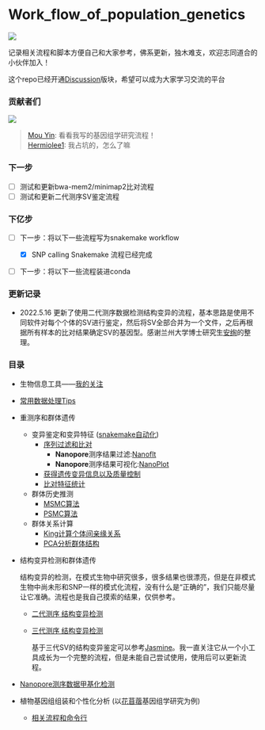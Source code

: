 # Work_flow_of_population_genetics

<a href="https://hits.seeyoufarm.com"><img src="https://hits.seeyoufarm.com/api/count/incr/badge.svg?url=https%3A%2F%2Fgithub.com%2Fshangshanzhizhe%2FWork_flow_of_population_genetics&count_bg=%2379C83D&title_bg=%23555555&icon=microgenetics.svg&icon_color=%23E7E7E7&title=%E8%AE%BF%E9%97%AE%E9%87%8F&edge_flat=false"/></a>

记录相关流程和脚本方便自己和大家参考，佛系更新，独木难支，欢迎志同道合的小伙伴加入！

这个repo已经开通[Discussion](https://github.com/shangshanzhizhe/Work_flow_of_population_genetics/discussions)版块，希望可以成为大家学习交流的平台

### 贡献者们

<a href="https://github.com/shangshanzhizhe/Work_flow_of_population_genetics/graphs/contributors">
  <img src="https://contrib.rocks/image?repo=shangshanzhizhe/Work_flow_of_population_genetics" />
</a>

>[Mou Yin](https://github.com/yinm2018): 看看我写的基因组学研究流程！\
[Hermiolee1](https://github.com/Hermiolee1): 我占坑的，怎么了嘛

### 下一步

- [ ] 测试和更新bwa-mem2/minimap2比对流程
- [ ] 测试和更新二代测序SV鉴定流程

### 下亿步

- [ ] 下一步：将以下一些流程写为snakemake workflow
    - [x] SNP calling Snakemake 流程已经完成
- [ ] 下一步：将以下一些流程装进conda


### 更新记录

- 2022.5.16 更新了使用二代测序数据检测结构变异的流程，基本思路是使用不同软件对每个个体的SV进行鉴定，然后将SV全部合并为一个文件，之后再根据所有样本的比对结果确定SV的基因型。感谢兰州大学博士研究生[安绚](https://www.researchgate.net/profile/Xuan-An-3)的整理。

### 目录
- 生物信息工具——[我的关注](https://github.com/shangshanzhizhe?tab=stars)
- [常用数据处理Tips](https://github.com/shangshanzhizhe/Work_flow_of_population_genetics/blob/master/Work_flows/data_processing.md)
- 重测序和群体遗传
    - 变异鉴定和变异特征 ([snakemake自动化](https://github.com/shangshanzhizhe/Work_flow_of_population_genetics/tree/master/snakemake/call_snp))
        - [序列过滤和比对](https://github.com/shangshanzhizhe/Work_flow_of_population_genetics/blob/master/Work_flows/Reads_clean_and_Mapping.md)
            - **Nanopore**测序结果过滤:[Nanoflt](https://github.com/wdecoster/nanofilt)
            - **Nanopore**测序结果可视化:[NanoPlot](https://github.com/wdecoster/NanoPlot)
        - [获得遗传变异信息以及质量控制](https://github.com/shangshanzhizhe/Work_flow_of_population_genetics/blob/master/Work_flows/Call_variants_and_filtering.md)
        - [比对特征统计](https://github.com/shangshanzhizhe/Work_flow_of_population_genetics/blob/master/Work_flows/bam_file_property.md)
    - 群体历史推测
        - [MSMC算法](https://github.com/shangshanzhizhe/Work_flow_of_population_genetics/blob/master/Work_flows/msmc_demo.md)
        - [PSMC算法](https://github.com/shangshanzhizhe/Work_flow_of_population_genetics/blob/master/Work_flows/psmc.md)
    - 群体关系计算
        - [King计算个体间亲缘关系](https://github.com/shangshanzhizhe/Work_flow_of_population_genetics/blob/master/Work_flows/king.md)
        - [PCA分析群体结构](https://github.com/shangshanzhizhe/Work_flow_of_population_genetics/blob/master/Work_flows/pca_structure.md)
- 结构变异检测和群体遗传

    结构变异的检测，在模式生物中研究很多，很多结果也很漂亮，但是在非模式生物中尚未形和SNP一样的模式化流程，没有什么是“正确的”，我们只能尽量让它准确。流程也是我自己摸索的结果，仅供参考。
    
    - [二代测序 结构变异检测](https://github.com/shangshanzhizhe/Work_flow_of_population_genetics/blob/master/Work_flows/structure_variation.md)
    - [三代测序 结构变异检测](https://github.com/shangshanzhizhe/YakPopulationSV)
    
        基于三代SV的结构变异鉴定可以参考[Jasmine](https://github.com/mkirsche/Jasmine)。我一直关注它从一个小工具成长为一个完整的流程，但是未能自己尝试使用，使用后可以更新流程。
- [Nanopore测序数据甲基化检测](https://github.com/shangshanzhizhe/Work_flow_of_population_genetics/blob/master/Work_flows/methylation.md)
- 植物基因组组装和个性化分析 (以[花苜蓿](https://onlinelibrary.wiley.com/doi/abs/10.1111/1755-0998.13363)基因组学研究为例)
    - [相关流程和命令行](https://github.com/yinm2018/Medicago_ruthenica_genome)
    
